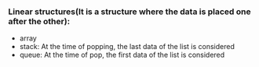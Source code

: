 ### Linear structures(It is a structure where the data is placed one after the other):
- array
- stack: At the time of popping, the last data of the list is considered
- queue: At the time of pop, the first data of the list is considered
